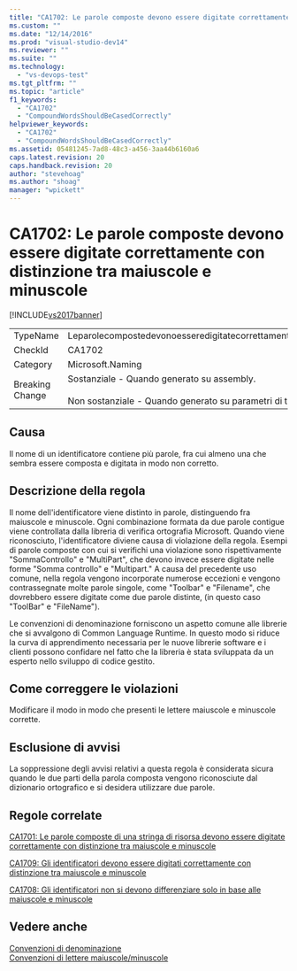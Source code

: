 ```yaml
---
title: "CA1702: Le parole composte devono essere digitate correttamente con distinzione tra maiuscole e minuscole | Microsoft Docs"
ms.custom: ""
ms.date: "12/14/2016"
ms.prod: "visual-studio-dev14"
ms.reviewer: ""
ms.suite: ""
ms.technology: 
  - "vs-devops-test"
ms.tgt_pltfrm: ""
ms.topic: "article"
f1_keywords: 
  - "CA1702"
  - "CompoundWordsShouldBeCasedCorrectly"
helpviewer_keywords: 
  - "CA1702"
  - "CompoundWordsShouldBeCasedCorrectly"
ms.assetid: 05481245-7ad8-48c3-a456-3aa44b6160a6
caps.latest.revision: 20
caps.handback.revision: 20
author: "stevehoag"
ms.author: "shoag"
manager: "wpickett"
---
```

# CA1702: Le parole composte devono essere digitate correttamente con distinzione tra maiuscole e minuscole
[!INCLUDE[vs2017banner](../code-quality/includes/vs2017banner.md)]

|||  
|-|-|  
|TypeName|Leparolecompostedevonoesseredigitatecorrettamentecondistinzionetramaiuscoleeminuscole|  
|CheckId|CA1702|  
|Category|Microsoft.Naming|  
|Breaking Change|Sostanziale \- Quando generato su assembly.<br /><br /> Non sostanziale \- Quando generato su parametri di tipo.|  
  
## Causa  
 Il nome di un identificatore contiene più parole, fra cui almeno una che sembra essere composta e digitata in modo non corretto.  
  
## Descrizione della regola  
 Il nome dell'identificatore viene distinto in parole, distinguendo fra maiuscole e minuscole.  Ogni combinazione formata da due parole contigue viene controllata dalla libreria di verifica ortografia Microsoft.  Quando viene riconosciuto, l'identificatore diviene causa di violazione della regola.  Esempi di parole composte con cui si verifichi una violazione sono rispettivamente "SommaControllo" e "MultiPart", che devono invece essere digitate nelle forme "Somma controllo" e "Multipart."  A causa del precedente uso comune, nella regola vengono incorporate numerose eccezioni e vengono contrassegnate molte parole singole, come "Toolbar" e "Filename", che dovrebbero essere digitate come due parole distinte, \(in questo caso "ToolBar" e "FileName"\).  
  
 Le convenzioni di denominazione forniscono un aspetto comune alle librerie che si avvalgono di Common Language Runtime.  In questo modo si riduce la curva di apprendimento necessaria per le nuove librerie software e i clienti possono confidare nel fatto che la libreria è stata sviluppata da un esperto nello sviluppo di codice gestito.  
  
## Come correggere le violazioni  
 Modificare il modo in modo che presenti le lettere maiuscole e minuscole corrette.  
  
## Esclusione di avvisi  
 La soppressione degli avvisi relativi a questa regola è considerata sicura quando le due parti della parola composta vengono riconosciute dal dizionario ortografico e si desidera utilizzare due parole.  
  
## Regole correlate  
 [CA1701: Le parole composte di una stringa di risorsa devono essere digitate correttamente con distinzione tra maiuscole e minuscole](../code-quality/ca1701-resource-string-compound-words-should-be-cased-correctly.md)  
  
 [CA1709: Gli identificatori devono essere digitati correttamente con distinzione tra maiuscole e minuscole](../code-quality/ca1709-identifiers-should-be-cased-correctly.md)  
  
 [CA1708: Gli identificatori non si devono differenziare solo in base alle maiuscole e minuscole](../code-quality/ca1708-identifiers-should-differ-by-more-than-case.md)  
  
## Vedere anche  
 [Convenzioni di denominazione](../Topic/Naming%20Guidelines.md)   
 [Convenzioni di lettere maiuscole\/minuscole](../Topic/Capitalization%20Conventions.md)